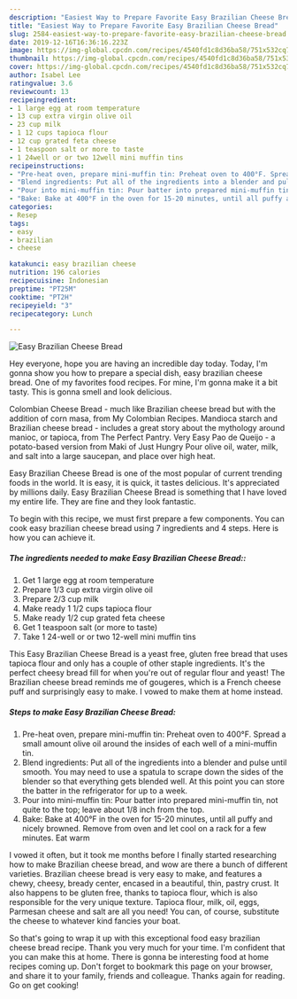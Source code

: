 ```yaml
---
description: "Easiest Way to Prepare Favorite Easy Brazilian Cheese Bread"
title: "Easiest Way to Prepare Favorite Easy Brazilian Cheese Bread"
slug: 2584-easiest-way-to-prepare-favorite-easy-brazilian-cheese-bread
date: 2019-12-16T16:36:16.223Z
image: https://img-global.cpcdn.com/recipes/4540fd1c8d36ba58/751x532cq70/easy-brazilian-cheese-bread-recipe-main-photo.jpg
thumbnail: https://img-global.cpcdn.com/recipes/4540fd1c8d36ba58/751x532cq70/easy-brazilian-cheese-bread-recipe-main-photo.jpg
cover: https://img-global.cpcdn.com/recipes/4540fd1c8d36ba58/751x532cq70/easy-brazilian-cheese-bread-recipe-main-photo.jpg
author: Isabel Lee
ratingvalue: 3.6
reviewcount: 13
recipeingredient:
- 1 large egg at room temperature
- 13 cup extra virgin olive oil
- 23 cup milk
- 1 12 cups tapioca flour
- 12 cup grated feta cheese
- 1 teaspoon salt or more to taste
- 1 24well or or two 12well mini muffin tins
recipeinstructions:
- "Pre-heat oven, prepare mini-muffin tin: Preheat oven to 400°F. Spread a small amount olive oil around the insides of each well of a mini-muffin tin."
- "Blend ingredients: Put all of the ingredients into a blender and pulse until smooth. You may need to use a spatula to scrape down the sides of the blender so that everything gets blended well. At this point you can store the batter in the refrigerator for up to a week."
- "Pour into mini-muffin tin: Pour batter into prepared mini-muffin tin, not quite to the top; leave about 1/8 inch from the top."
- "Bake: Bake at 400°F in the oven for 15-20 minutes, until all puffy and nicely browned. Remove from oven and let cool on a rack for a few minutes. Eat warm"
categories:
- Resep
tags:
- easy
- brazilian
- cheese

katakunci: easy brazilian cheese
nutrition: 196 calories
recipecuisine: Indonesian
preptime: "PT25M"
cooktime: "PT2H"
recipeyield: "3"
recipecategory: Lunch

---
```



![Easy Brazilian Cheese Bread](https://img-global.cpcdn.com/recipes/4540fd1c8d36ba58/751x532cq70/easy-brazilian-cheese-bread-recipe-main-photo.jpg)

Hey everyone, hope you are having an incredible day today. Today, I'm gonna show you how to prepare a special dish, easy brazilian cheese bread. One of my favorites food recipes. For mine, I'm gonna make it a bit tasty. This is gonna smell and look delicious.

Colombian Cheese Bread - much like Brazilian cheese bread but with the addition of corn masa, from My Colombian Recipes. Mandioca starch and Brazilian cheese bread - includes a great story about the mythology around manioc, or tapioca, from The Perfect Pantry. Very Easy Pao de Queijo - a potato-based version from Maki of Just Hungry Pour olive oil, water, milk, and salt into a large saucepan, and place over high heat.

Easy Brazilian Cheese Bread is one of the most popular of current trending foods in the world. It is easy, it is quick, it tastes delicious. It's appreciated by millions daily. Easy Brazilian Cheese Bread is something that I have loved my entire life. They are fine and they look fantastic.


To begin with this recipe, we must first prepare a few components. You can cook easy brazilian cheese bread using 7 ingredients and 4 steps. Here is how you can achieve it.

##### The ingredients needed to make Easy Brazilian Cheese Bread::

1. Get 1 large egg at room temperature
1. Prepare 1/3 cup extra virgin olive oil
1. Prepare 2/3 cup milk
1. Make ready 1 1/2 cups tapioca flour
1. Make ready 1/2 cup grated feta cheese
1. Get 1 teaspoon salt (or more to taste)
1. Take 1 24-well or or two 12-well mini muffin tins


This Easy Brazilian Cheese Bread is a yeast free, gluten free bread that uses tapioca flour and only has a couple of other staple ingredients. It&#39;s the perfect cheesy bread fill for when you&#39;re out of regular flour and yeast! The Brazilian cheese bread reminds me of gougeres, which is a French cheese puff and surprisingly easy to make. I vowed to make them at home instead. 

##### Steps to make Easy Brazilian Cheese Bread:

1. Pre-heat oven, prepare mini-muffin tin: Preheat oven to 400°F. Spread a small amount olive oil around the insides of each well of a mini-muffin tin.
1. Blend ingredients: Put all of the ingredients into a blender and pulse until smooth. You may need to use a spatula to scrape down the sides of the blender so that everything gets blended well. At this point you can store the batter in the refrigerator for up to a week.
1. Pour into mini-muffin tin: Pour batter into prepared mini-muffin tin, not quite to the top; leave about 1/8 inch from the top.
1. Bake: Bake at 400°F in the oven for 15-20 minutes, until all puffy and nicely browned. Remove from oven and let cool on a rack for a few minutes. Eat warm


I vowed it often, but it took me months before I finally started researching how to make Brazilian cheese bread, and wow are there a bunch of different varieties. Brazilian cheese bread is very easy to make, and features a chewy, cheesy, bready center, encased in a beautiful, thin, pastry crust. It also happens to be gluten free, thanks to tapioca flour, which is also responsible for the very unique texture. Tapioca flour, milk, oil, eggs, Parmesan cheese and salt are all you need! You can, of course, substitute the cheese to whatever kind fancies your boat. 

So that's going to wrap it up with this exceptional food easy brazilian cheese bread recipe. Thank you very much for your time. I'm confident that you can make this at home. There is gonna be interesting food at home recipes coming up. Don't forget to bookmark this page on your browser, and share it to your family, friends and colleague. Thanks again for reading. Go on get cooking!
